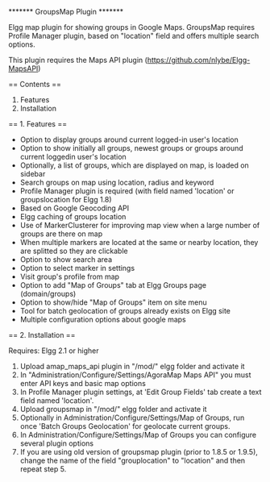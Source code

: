 ******* GroupsMap Plugin *******

Elgg map plugin for showing groups in Google Maps. GroupsMap requires Profile Manager plugin, based on "location" field and offers multiple search options.

This plugin requires the Maps API plugin (https://github.com/nlybe/Elgg-MapsAPI)

== Contents ==

1. Features
2. Installation


== 1. Features ==

- Option to display groups around current logged-in user's location
- Option to show initially all groups, newest groups or groups around current loggedin user's location
- Optionally, a list of groups, which are displayed on map, is loaded on sidebar
- Search groups on map using location, radius and keyword
- Profile Manager plugin is required (with field named 'location' or groupslocation for Elgg 1.8)
- Based on Google Geocoding API
- Elgg caching of groups location
- Use of MarkerClusterer for improving map view when a large number of groups are there on map
- When multiple markers are located at the same or nearby location, they are splitted so they are clickable
- Option to show search area
- Option to select marker in settings
- Visit group's profile from map
- Option to add "Map of Groups" tab at Elgg Groups page (domain/groups)
- Option to show/hide "Map of Groups" item on site menu
- Tool for batch geolocation of groups already exists on Elgg site
- Multiple configuration options about google maps


== 2. Installation ==

Requires: Elgg 2.1 or higher

1. Upload amap_maps_api plugin in "/mod/" elgg folder and activate it
2. In "Administration/Configure/Settings/AgoraMap Maps API" you must enter API keys and basic map options
3. In Profile Manager plugin settings, at 'Edit Group Fields' tab create a text field named 'location'. 
4. Upload groupsmap in "/mod/" elgg folder and activate it
5. Optionally in Administration/Configure/Settings/Map of Groups, run once 'Batch Groups Geolocation' for geolocate current groups.
6. In Administration/Configure/Settings/Map of Groups you can configure several plugin options
7. If you are using old version of groupsmap plugin (prior to 1.8.5 or 1.9.5), change the name of the field "grouplocation" to "location" and then repeat step 5.





